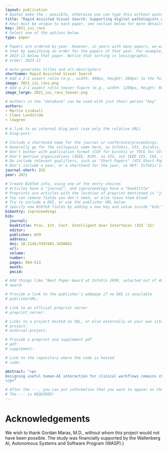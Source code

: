 ```yaml
---
layout: publication
# Quotes make the : possible, otherwise you can type this without quotes
title: "Rapid Assisted Visual Search: Supporting digital pathologists with imperfect AI"
# Keys must be unique to each paper, see section below for more details
key: 2021_iui_ravs
# Select one of the options below
type: paper

# Papers are ordered by year. However, in years with many papers, we want some ordering at a lower level. You can do
# that by specifying an order for the papers of that year. For example, 2023-11 will put papers with values lower than
# 2023-11 below that paper. Notice that sorting is lexicographic.
# order: 2023-11

# Auto-generates titles and alt-descriptors
shortname: Rapid Assisted Visual Search
# Add a 2:1 aspect ratio (e.g., width: 400px, height: 200px) to the folder /assets/images/publications/
image: 2021_iui_ravs.png
# Add a 2:1 aspect ratio teaser figure (e.g., width: 1200px, height: 600px) to the folder /assets/images/publications/
image_large: 2021_iui_ravs_teaser.png

# Authors in the "database" can be used with just their person "key"
authors:
- Martin Lindvall
- Claes Lundström
- lowgren

# A link to an internal blog post (use only the relative URL)
# blog-post:

# Include a shortened name for the journal or conference/proceedings.
# Generally go for the colloquial name here, so InfoVis, VIS, EuroVis, VAST, CHI, TVCG.
# Don't bother with publication format (CGF for EuroVis or TVCG for VIS papers).
# Don't mention organizations (IEEE, ACM), so VIS, not IEEE VIS, CHI, not ACM CHI.
# Do include relevant qualifiers, such as "Short Papers" (VIS Short Papers) or "Posters" (VIS Posters)
# Don't include a year, or a shorthand for the year, so NOT: InfoVis'14
journal-short: IUI
year: 2021

# Create BibTeX info, using one of the entry choices
# Articles have a "journal", and inproceedings have a "booktitle"
# Preprints are articles with the location of preprint mentioned in "journal"
# You can remove fields you don't need, or else leave them blank
# Try to include a DOI, or use the publisher URL below
# Specify new BibTeX fields by adding a new key and value inside "bib:"
bibentry: inproceedings
bib:
  journal:
  booktitle: Proc. Int. Conf. Intelligent User Interfaces (IUI '21)
  editor:
  publisher: ACM
  address:
  doi: 10.1145/3397481.3450681
  url:
  volume:
  number:
  pages: 504-513
  month:
  pmcid:

# Add things like "Best Paper Award at InfoVis 2099, selected out of 4000 submissions"
# award:

# Provide a link to the publisher's webpage if no DOI is available
# publisherURL:

# Link to an official preprint server
# preprint_server:

# Links to a project hosted on VDL, or else externally on your own site
# project:
# external-project:

# Provide a preprint and supplement pdf
# pdf:
# supplement:

# Link to the repository where the code is hosted
# code:

abstract: "<p>
Designing useful human-AI interaction for clinical workflows remains challenging despite the impressive performance of recent AI models. One specific difficulty is a lack of successful examples demonstrating how to achieve safe and efficient workflows while mitigating AI imperfections. In this paper, we present an interactive AI-powered visual search tool that supports pathologists in cancer assessments. Our evaluation with six pathologists demonstrates that it can 1) reduce time needed with maintained quality, 2) build user trust progressively, and 3) learn and improve from use. We describe our iterative design process, model development, and key features. Through interviews, design choices are related to the overall user experience. Implications for future human-AI interaction design are discussed with respect to trust, explanations, learning from use, and collaboration strategies.
</p>"

# After the ---, you can put information that you want to appear on the website using markdown formatting or HTML. A good example are acknowledgements, extra references, an erratum, etc.
# The --- is REQUIRED!
---
```


# Acknowledgements

We wish to thank Gordan Maras, M.D., without whom this project would not have been possible. The study was financially supported by the Wallenberg AI, Autonomous Systems and Software Program (WASP).}